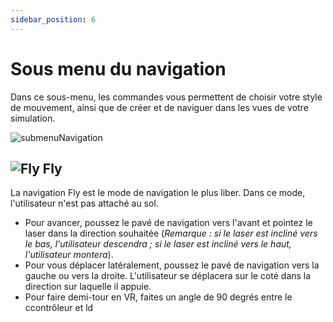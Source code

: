 ```yaml
---
sidebar_position: 6
---
```


# Sous menu du navigation

Dans ce sous-menu, les commandes vous permettent de choisir votre style de mouvement, ainsi que de créer et de naviguer dans les vues de votre simulation.

![submenuNavigation](\img\manuel-vr-user\vrinterface\piemenu\navigationDefault.png)

## ![Fly](\img\manuel-vr-user\manip-pc\icons\fly.png) Fly

La navigation Fly est le mode de navigation le plus liber. Dans ce mode, l'utilisateur n'est pas attaché au sol.

- Pour avancer, poussez le pavé de navigation vers l'avant et pointez le laser dans la direction souhaitée (_Remarque : si le laser est incliné vers le bas, l'utilisateur descendra ; si le laser est incliné vers le haut, l'utilisateur montera_).
- Pour vous déplacer latéralement, poussez le pavé de navigation vers la gauche ou vers la droite. L'utilisateur se déplacera sur le coté dans la direction sur laquelle il appuie.
- Pour faire demi-tour en VR, faites un angle de 90 degrés entre le ccontrôleur et ld

